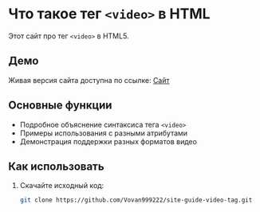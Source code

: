 # Что такое тег `<video>` в HTML

Этот сайт про тег `<video>` в HTML5.

## Демо
Живая версия сайта доступна по ссылке: [Сайт](https://www.volodimir225.free.nf/)

## Основные функции
- Подробное объяснение синтаксиса тега `<video>`
- Примеры использования с разными атрибутами
- Демонстрация поддержки разных форматов видео

## Как использовать
1. Скачайте исходный код:
   ```bash
   git clone https://github.com/Vovan999222/site-guide-video-tag.git
